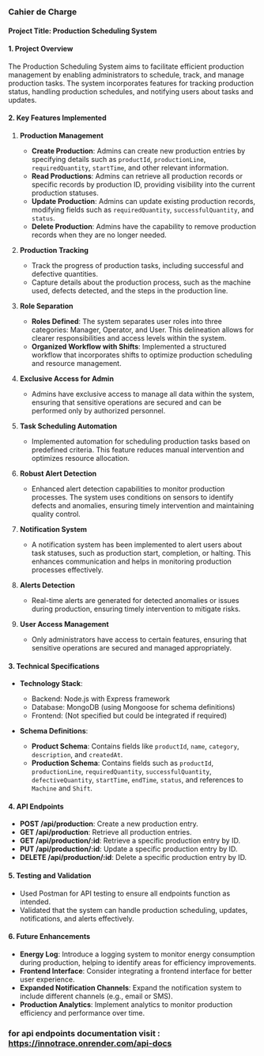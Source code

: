 ### Cahier de Charge

#### Project Title: Production Scheduling System

#### **1. Project Overview**
The Production Scheduling System aims to facilitate efficient production management by enabling administrators to schedule, track, and manage production tasks. The system incorporates features for tracking production status, handling production schedules, and notifying users about tasks and updates.

#### **2. Key Features Implemented**

1. **Production Management**
   - **Create Production**: Admins can create new production entries by specifying details such as `productId`, `productionLine`, `requiredQuantity`, `startTime`, and other relevant information.
   - **Read Productions**: Admins can retrieve all production records or specific records by production ID, providing visibility into the current production statuses.
   - **Update Production**: Admins can update existing production records, modifying fields such as `requiredQuantity`, `successfulQuantity`, and `status`.
   - **Delete Production**: Admins have the capability to remove production records when they are no longer needed.

2. **Production Tracking**
   - Track the progress of production tasks, including successful and defective quantities.
   - Capture details about the production process, such as the machine used, defects detected, and the steps in the production line.

3. **Role Separation**
   - **Roles Defined**: The system separates user roles into three categories: Manager, Operator, and User. This delineation allows for clearer responsibilities and access levels within the system.
   - **Organized Workflow with Shifts**: Implemented a structured workflow that incorporates shifts to optimize production scheduling and resource management.

4. **Exclusive Access for Admin**
   - Admins have exclusive access to manage all data within the system, ensuring that sensitive operations are secured and can be performed only by authorized personnel.

5. **Task Scheduling Automation**
   - Implemented automation for scheduling production tasks based on predefined criteria. This feature reduces manual intervention and optimizes resource allocation.

6. **Robust Alert Detection**
   - Enhanced alert detection capabilities to monitor production processes. The system uses conditions on sensors to identify defects and anomalies, ensuring timely intervention and maintaining quality control.

7. **Notification System**
   - A notification system has been implemented to alert users about task statuses, such as production start, completion, or halting. This enhances communication and helps in monitoring production processes effectively.

8. **Alerts Detection**
   - Real-time alerts are generated for detected anomalies or issues during production, ensuring timely intervention to mitigate risks.

9. **User Access Management**
   - Only administrators have access to certain features, ensuring that sensitive operations are secured and managed appropriately.

#### **3. Technical Specifications**
- **Technology Stack**: 
  - Backend: Node.js with Express framework
  - Database: MongoDB (using Mongoose for schema definitions)
  - Frontend: (Not specified but could be integrated if required)
  
- **Schema Definitions**:
  - **Product Schema**: Contains fields like `productId`, `name`, `category`, `description`, and `createdAt`.
  - **Production Schema**: Contains fields such as `productId`, `productionLine`, `requiredQuantity`, `successfulQuantity`, `defectiveQuantity`, `startTime`, `endTime`, `status`, and references to `Machine` and `Shift`.

#### **4. API Endpoints**
- **POST /api/production**: Create a new production entry.
- **GET /api/production**: Retrieve all production entries.
- **GET /api/production/:id**: Retrieve a specific production entry by ID.
- **PUT /api/production/:id**: Update a specific production entry by ID.
- **DELETE /api/production/:id**: Delete a specific production entry by ID.

#### **5. Testing and Validation**
- Used Postman for API testing to ensure all endpoints function as intended.
- Validated that the system can handle production scheduling, updates, notifications, and alerts effectively.

#### **6. Future Enhancements**
- **Energy Log**: Introduce a logging system to monitor energy consumption during production, helping to identify areas for efficiency improvements.
- **Frontend Interface**: Consider integrating a frontend interface for better user experience.
- **Expanded Notification Channels**: Expand the notification system to include different channels (e.g., email or SMS).
- **Production Analytics**: Implement analytics to monitor production efficiency and performance over time.


### for api endpoints documentation visit : https://innotrace.onrender.com/api-docs
